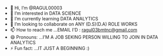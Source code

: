 - 👋 Hi, I’m @RAGUL00003
- 👀 I’m interested in DATA SCIENCE
- 🌱 I’m currently learning DATA ANALYTICS
- 💞️ I’m looking to collaborate on ANY (D.S)(D.A) ROLE WORKS
- 📫 How to reach me ...EMAIL I'D : ragul03bmtnc@gmail.com
- 😄 Pronouns: ...I'M A JOB SEKING PERSON WILLING TO JOIN IN DATA ANALYTICS
- ⚡ Fun fact: ...IT JUST A BEGINNING :)

<!---
RAGUL00003/RAGUL00003 is a ✨ special ✨ repository because its `README.md` (this file) appears on your GitHub profile.
You can click the Preview link to take a look at your changes.
--->
